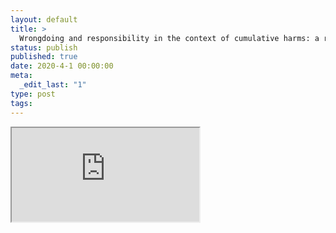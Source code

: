 ```yaml
---
layout: default
title: >
  Wrongdoing and responsibility in the context of cumulative harms: a response to commentators
status: publish
published: true
date: 2020-4-1 00:00:00
meta:
  _edit_last: "1"
type: post
tags:
---
```

<div  id="qrcode"></div>
<div>
<iframe src="https://researchers.mq.edu.au/en/publications/wrongdoing-and-responsibility-in-the-context-of-cumulative-harms-">
</iframe>
</div>

<script type="text/javascript" src="{site.baseurl}/js/qr/qrcode.js"></script>
<script type="text/javascript">
new QRCode(document.getElementById("qrcode"), "https://researchers.mq.edu.au/en/publications/wrongdoing-and-responsibility-in-the-context-of-cumulative-harms-");
</script>
        